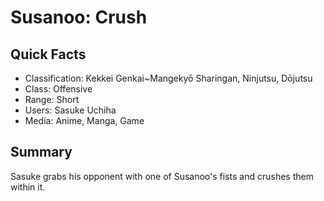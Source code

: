 # Susanoo: Crush

## Quick Facts
- Classification: Kekkei Genkai~Mangekyō Sharingan, Ninjutsu, Dōjutsu
- Class: Offensive
- Range: Short
- Users: Sasuke Uchiha
- Media: Anime, Manga, Game

## Summary
Sasuke grabs his opponent with one of Susanoo's fists and crushes them within it.
